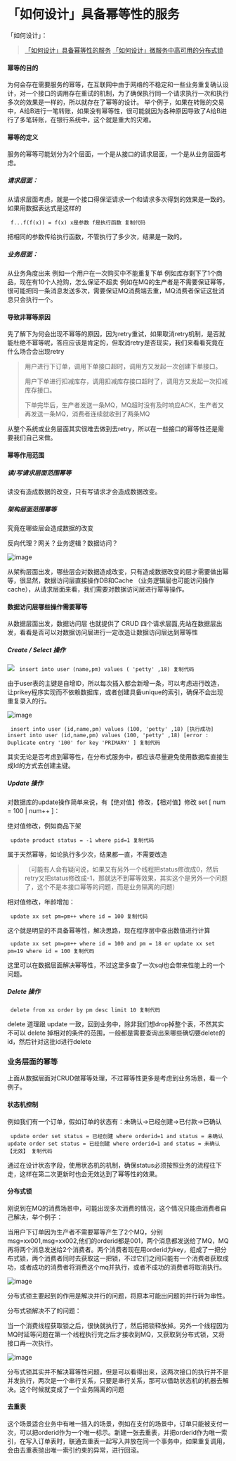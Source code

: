 # 「如何设计」具备幂等性的服务 #

「如何设计」：

> 
> 
> 
> [「如何设计」具备幂等性的服务]( https://juejin.im/post/5cf5400b51882520724c831c )
> [「如何设计」微服务中高可用的分布式锁]( https://juejin.im/post/5cf6294851882572ae6c2860 )
> 
> 

#### 幂等的目的 ####

为何会存在需要服务的幂等，在互联网中由于网络的不稳定和一些业务重复确认设计，对一个接口的调用存在重试的机制，为了确保执行同一个请求执行一次和执行多次的效果是一样的，所以就存在了幂等的设计。 举个例子，如果在转账的交易中，A给B进行一笔转账，如果没有幂等性，很可能就因为各种原因导致了A给B进行了多笔转账，在银行系统中，这个就是重大的灾难。

#### 幂等的定义 ####

服务的幂等可能划分为2个层面，一个是从接口的请求层面，一个是从业务层面考虑。

##### 请求层面： #####

从请求层面考虑，就是一个接口得保证请求一个和请求多次得到的效果是一致的。 如果用数据表达式是这样的

` f...f(f(x)) = f(x) x是参数 f是执行函数 复制代码`

把相同的参数传给执行函数，不管执行了多少次，结果是一致的。

##### 业务层面： #####

从业务角度出来
例如一个用户在一次购买中不能重复下单
例如库存剩下了1个商品，现在有10个人抢购，怎么保证不超卖
例如在MQ的生产者是不需要保证幂等，很可能把同一条消息发送多次，需要保证MQ消费端去重，MQ消费者保证这批消息只会执行一个。

#### 导致非幂等原因 ####

先了解下为何会出现不幂等的原因，因为retry重试，如果取消retry机制，是否就能杜绝不幂等呢，答应应该是肯定的，但取消retry是否现实，我们来看看究竟在什么场合会出现retry

> 
> 
> 
> 用户进行下订单，调用下单接口超时，调用方又发起一次创建下单接口。
> 
> 
> 
> 用户下单进行扣减库存，调用扣减库存接口超时了，调用方又发起一次扣减库存接口。
> 
> 
> 
> 下单完毕后，生产者发送一条MQ，MQ超时没有及时响应ACK，生产者又再发送一条MQ，消费者连续就收到了两条MQ
> 
> 

从整个系统或业务层面其实很难去做到去retry，所以在一些接口的幂等性还是需要我们自己来做。

#### 幂等作用范围 ####

##### 读/写请求层面范围幂等 #####

读没有造成数据的改变，只有写请求才会造成数据改变。

##### 架构层面范围幂等 #####

究竟在哪些层会造成数据的改变

反向代理？网关？业务逻辑？数据访问？

![image](https://user-gold-cdn.xitu.io/2019/6/3/16b1e0257a0f3ee4?imageView2/0/w/1280/h/960/ignore-error/1)

从架构层面出发，哪些层会对数据造成改变，只有造成数据改变的层才需要做出幂等，很显然，数据访问层直接操作DB和Cache （业务逻辑层也可能访问操作cache），从请求层面来看，我们需要对数据访问层进行幂等操作。

#### 数据访问层哪些操作需要幂等 ####

从数据层面出发，数据访问层 也就提供了 CRUD 四个请求层面,先站在数据层出发，看看是否可以对数据访问层进行一定改造让数据访问层达到幂等性

##### Create / Select 操作 #####

![](https://user-gold-cdn.xitu.io/2019/6/3/16b1e0257c0349c9?imageView2/0/w/1280/h/960/ignore-error/1) ` insert into user (name,pm) values ( 'petty' ,18) 复制代码`

由于user表的主键是自增ID，所以每次插入都会新增一条，可以考虑进行改造，让prikey程序实现而不依赖数据库，或者创建具备unique的索引，确保不会出现重复录入的行。

![image](https://user-gold-cdn.xitu.io/2019/6/3/16b1e0257357689f?imageView2/0/w/1280/h/960/ignore-error/1)

` insert into user (id,name,pm) values (100, 'petty' ,18) [执行成功] insert into user (id,name,pm) values (100, 'petty' ,18) [error : Duplicate entry '100' for key 'PRIMARY' ] 复制代码`

其实无论是否考虑到幂等性，在分布式服务中，都应该尽量避免使用数据库直接生成Id的方式去创建主键。

##### Update 操作 #####

对数据库的update操作简单来说，有【绝对值】修改，【相对值】修改 set [ num = 100 | num++ ]：

绝对值修改，例如商品下架

` update product status = -1 where pid=1 复制代码`

属于天然幂等，如论执行多少次，结果都一直，不需要改造

> 
> 
> 
> （可能有人会有疑问说，如果又有另外一个线程把status修改成0，然后retry又把status修改成-1，那就达不到幂等效果，其实这个是另外一个问题了，这个不是本接口幂等的问题，而是业务隔离的问题）
> 
> 
> 

相对值修改，年龄增加：

` update xx set pm=pm++ where id = 100 复制代码`

这个就是明显的不具备幂等性，解决思路，现在程序层中查出数值进行计算

` update xx set pm=pm++ where id = 100 and pm = 18 or update xx set pm=19 where id = 100 复制代码`

这里可以在数据层面解决幂等性，不过这里多查了一次sql也会带来性能上的一个问题。

##### Delete 操作 #####

` delete from xx order by pm desc limit 10 复制代码`

delete 道理跟 update 一致，回到业务中，除非我们想drop掉整个表，不然其实不可以 delete 掉相对的条件的范围，一般都是需要查询出来哪些确切要delete的id，然后针对这批id进行delete

### 业务层面的幂等 ###

上面从数据层面对CRUD做幂等处理，不过幂等性更多是考虑到业务场景，看一个例子。

#### 状态机控制 ####

例如我们有一个订单，假如订单的状态有：未确认->已经创建->已付款->已确认

` update order set status = 已经创建 where orderid=1 and status = 未确认 update order set status = 已经创建 where orderid=1 and status = 未确认 【无效】 复制代码`

通过在设计状态字段，使用状态机的机制，确保status必须按照业务的流程往下走，这样在第二次更新时也会无效达到了幂等性的效果。

#### 分布式锁 ####

刚说到在MQ的消费场景中，可能出现多次消费的情况，这个情况只能由消费者自己解决，举个例子：

当用户下订单因为生产者不需要幂等产生了2个MQ，分别msg=xx001,msg=xx002,他们的orderid都是001，两个消息都发送给了MQ，MQ再将两个消息发送给2个消费者。两个消费者现在用orderid为key，组成了一把分布式锁，两个消费者同时去获取这一把锁，不过它们之间只能有一个消费者获取成功，或者成功的消费者将消费这个mq并执行，或者不成功的消费者将取消执行。

![image](https://user-gold-cdn.xitu.io/2019/6/3/16b1e0257b0c7dc6?imageView2/0/w/1280/h/960/ignore-error/1)

分布式锁主要起到的作用是解决并行的问题，将原本可能出问题的并行转为串性。

分布式锁解决不了的问题：

当一个消费线程获取锁之后，很快就执行了，然后把锁释放掉。另外一个线程因为MQ时延等问题在第一个线程执行完之后才接收到MQ，又获取到分布式锁，又将接口再一次执行。

![image](https://user-gold-cdn.xitu.io/2019/6/3/16b1e0259c6a3544?imageView2/0/w/1280/h/960/ignore-error/1)

分布式锁其实并不解决幂等性问题，但是可以看得出来，这两次接口的执行并不是并发执行，两次是一个串行关系，只要是串行关系，那可以借助状态机的机器去解决。这个时候就变成了一个业务隔离的问题

#### 去重表 ####

这个场景适合业务中有唯一插入的场景，例如在支付的场景中，订单只能被支付一次，可以把orderid作为一个唯一标示。新建一张去重表，并把orderid作为唯一索引，在写入订单表时，联通去重表一起写入并放在同一个事务中，如果重复调用，会由去重表抛出唯一索引约束的异常，进行回滚。